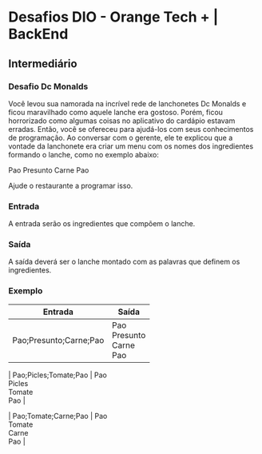 # Desafios DIO - Orange Tech + | BackEnd

## Intermediário

### Desafio Dc Monalds

Você levou sua namorada na incrível rede de lanchonetes Dc Monalds e ficou maravilhado como aquele lanche era gostoso. Porém, ficou horrorizado como algumas coisas no aplicativo do cardápio estavam erradas. Então, você se ofereceu para ajudá-los com seus conhecimentos de programação. Ao conversar com o gerente, ele te explicou que a vontade da lanchonete era criar um menu com os nomes dos ingredientes formando o lanche, como no exemplo abaixo:

Pao
Presunto
Carne
Pao

Ajude o restaurante a programar isso.

### Entrada

A entrada serão os ingredientes que compõem o lanche.

### Saída

A saída deverá ser o lanche montado com as palavras que definem os ingredientes.

### Exemplo

| Entrada                | Saída                                 |
| ---------------------- | ------------------------------------- |
| Pao;Presunto;Carne;Pao | Pao<br />Presunto<br />Carne<br />Pao |

| Pao;Picles;Tomate;Pao | Pao<br />Picles<br />Tomate<br />Pao |

| Pao;Tomate;Carne;Pao | Pao<br />Tomate<br />Carne<br />Pao |
